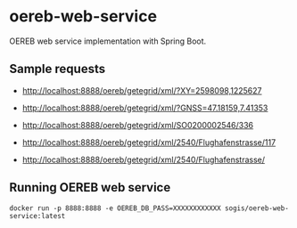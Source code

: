 # oereb-web-service
OEREB web service implementation with Spring Boot. 


## Sample requests
* [http://localhost:8888/oereb/getegrid/xml/?XY=2598098,1225627](http://localhost:8888/oereb/getegrid/xml/?XY=2598098,1225627)
* [http://localhost:8888/oereb/getegrid/xml/?GNSS=47.18159,7.41353](http://localhost:8888/oereb/getegrid/xml/?GNSS=47.18159,7.41353)
* [http://localhost:8888/oereb/getegrid/xml/SO0200002546/336](http://localhost:8888/oereb/getegrid/xml/SO0200002546/336)

* [http://localhost:8888/oereb/getegrid/xml/2540/Flughafenstrasse/117](http://localhost:8888/oereb/getegrid/xml/2540/Flughafenstrasse/117)
* [http://localhost:8888/oereb/getegrid/xml/2540/Flughafenstrasse/](http://localhost:8888/oereb/getegrid/xml/2540/Flughafenstrasse/)


## Running OEREB web service
`docker run -p 8888:8888 -e OEREB_DB_PASS=XXXXXXXXXXXX sogis/oereb-web-service:latest`